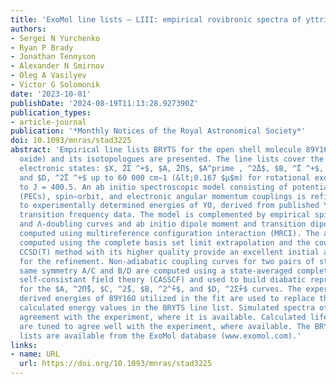 ```yaml
---
title: 'ExoMol line lists – LIII: empirical rovibronic spectra of yttrium oxide'
authors:
- Sergei N Yurchenko
- Ryan P Brady
- Jonathan Tennyson
- Alexander N Smirnov
- Oleg A Vasilyev
- Victor G Solomonik
date: '2023-10-01'
publishDate: '2024-08-19T11:13:28.927390Z'
publication_types:
- article-journal
publication: '*Monthly Notices of the Royal Astronomical Society*'
doi: 10.1093/mnras/stad3225
abstract: 'Empirical line lists BRYTS for the open shell molecule 89Y16O (yttrium
  oxide) and its isotopologues are presented. The line lists cover the six lowest
  electronic states: $X, ̂2Σ ^+$, $A, ̂2Π$, $A^prime , ^2̂Δ$, $B, ^̂Σ ^+$, $C, ^̂Π$,
  and $D, ^2̂Σ ^+$ up to 60 000 cm−1 (&lt;0.167 $μ$m) for rotational excitation up
  to J = 400.5. An ab initio spectroscopic model consisting of potential energy curves
  (PECs), spin–orbit, and electronic angular momentum couplings is refined by fitting
  to experimentally determined energies of YO, derived from published YO experimental
  transition frequency data. The model is complemented by empirical spin-rotation
  and Λ-doubling curves and ab initio dipole moment and transition dipole moment curves
  computed using multireference configuration interaction (MRCI). The ab initio PECs
  computed using the complete basis set limit extrapolation and the coupled-cluster
  CCSD(T) method with its higher quality provide an excellent initial approximation
  for the refinement. Non-adiabatic coupling curves for two pairs of states of the
  same symmetry A/C and B/D are computed using a state-averaged complete active space
  self-consistant field theory (CASSCF) and used to build diabatic representations
  for the $A, ^2Π̂$, $C, ^2̂$, $B, ^2^̂+$, and $D, ^2Σ̂+$ curves. The experimentally
  derived energies of 89Y16O utilized in the fit are used to replace the corresponding
  calculated energy values in the BRYTS line list. Simulated spectra of YO show excellent
  agreement with the experiment, where it is available. Calculated lifetimes of YO
  are tuned to agree well with the experiment, where available. The BRYTS YO line
  lists are available from the ExoMol database (www.exomol.com).'
links:
- name: URL
  url: https://doi.org/10.1093/mnras/stad3225
---
```

